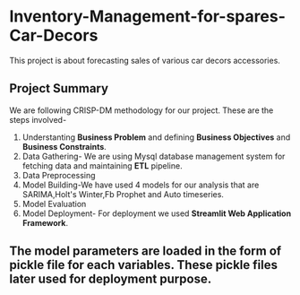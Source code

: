 # Inventory-Management-for-spares-Car-Decors
This project is about forecasting sales of various car decors accessories.

## Project Summary ##
We are following CRISP-DM methodology for our project. These are the steps involved-
1. Understanting **Business Problem** and defining **Business Objectives** and **Business Constraints**.
2. Data Gathering- We are using Mysql database management system for fetching data and maintaining **ETL** pipeline.
3. Data Preprocessing
4. Model Building-We have used 4 models for our analysis that are SARIMA,Holt's Winter,Fb Prophet and Auto timeseries.
5. Model Evaluation
6. Model Deployment- For deployment we used **Streamlit Web Application Framework**. 

## The model parameters are loaded in the form of pickle file for each variables. These pickle files later used for deployment purpose. ##
